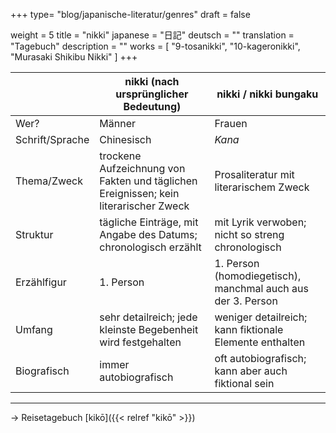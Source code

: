 +++
type= "blog/japanische-literatur/genres"
draft = false

weight = 5
title = "nikki"
japanese = "日記"
deutsch = ""
translation = "Tagebuch"
description = ""
works = [
  "9-tosanikki",
  "10-kageronikki",
  "Murasaki Shikibu Nikki"
]
+++


|                 | nikki (nach ursprünglicher Bedeutung)                                                | nikki / nikki bungaku                                       |
| --------------- | ------------------------------------------------------------------------------------ | ----------------------------------------------------------- |
| Wer?            | Männer                                                                               | Frauen                                                      |
| Schrift/Sprache | Chinesisch                                                                           | *Kana*                                                      |
| Thema/Zweck     | trockene Aufzeichnung von Fakten und täglichen Ereignissen; kein literarischer Zweck | Prosaliteratur mit literarischem Zweck                      |
| Struktur        | tägliche Einträge, mit Angabe des Datums; chronologisch erzählt                      | mit Lyrik verwoben; nicht so streng chronologisch           |
| Erzählfigur     | 1. Person                                                                            | 1. Person (homodiegetisch), manchmal auch aus der 3. Person |
| Umfang          | sehr detailreich; jede kleinste Begebenheit wird festgehalten                        | weniger detailreich; kann fiktionale Elemente enthalten     |
| Biografisch     | immer autobiografisch                                                                | oft autobiografisch; kann aber auch fiktional sein          |

---

-> Reisetagebuch [kikō]({{< relref "kikō" >}})
